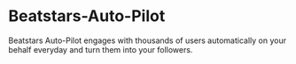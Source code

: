 # Beatstars-Auto-Pilot
Beatstars Auto-Pilot engages with thousands of users automatically on your behalf everyday and turn them into your followers. 
